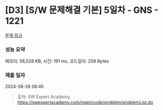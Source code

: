 # [D3] [S/W 문제해결 기본] 5일차 - GNS - 1221 

[문제 링크](https://swexpertacademy.com/main/code/problem/problemDetail.do?contestProbId=AV14jJh6ACYCFAYD) 

### 성능 요약

메모리: 56,028 KB, 시간: 191 ms, 코드길이: 209 Bytes

### 제출 일자

2024-08-26 08:45



> 출처: SW Expert Academy, https://swexpertacademy.com/main/code/problem/problemList.do